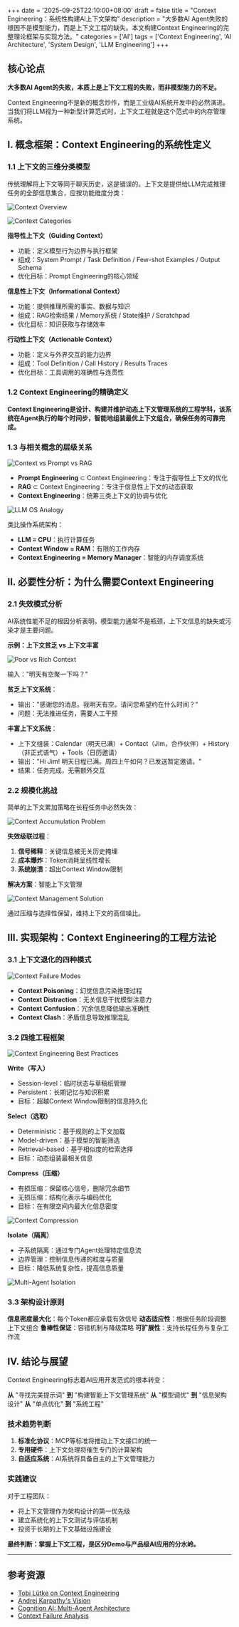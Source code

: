 +++
date = '2025-09-25T22:10:00+08:00'
draft = false
title = "Context Engineering：系统性构建AI上下文架构"
description = "大多数AI Agent失败的根因不是模型能力，而是上下文工程的缺失。本文构建Context Engineering的完整理论框架与实现方法。"
categories = ['AI']
tags = ['Context Engineering', 'AI Architecture', 'System Design', 'LLM Engineering']
+++

## 核心论点

**大多数AI Agent的失败，本质上是上下文工程的失败，而非模型能力的不足。**

Context Engineering不是新的概念炒作，而是工业级AI系统开发中的必然演进。当我们将LLM视为一种新型计算范式时，上下文工程就是这个范式中的内存管理系统。

## I. 概念框架：Context Engineering的系统性定义

### 1.1 上下文的三维分类模型

传统理解将上下文等同于聊天历史，这是错误的。上下文是提供给LLM完成推理任务的全部信息集合，应按功能维度分类：

![Context Overview](context-overview.webp)

![Context Categories](context-categories.webp)

**指导性上下文（Guiding Context）**
- 功能：定义模型行为边界与执行框架
- 组成：System Prompt / Task Definition / Few-shot Examples / Output Schema
- 优化目标：Prompt Engineering的核心领域

**信息性上下文（Informational Context）**
- 功能：提供推理所需的事实、数据与知识
- 组成：RAG检索结果 / Memory系统 / State维护 / Scratchpad
- 优化目标：知识获取与存储效率

**行动性上下文（Actionable Context）**
- 功能：定义与外界交互的能力边界
- 组成：Tool Definition / Call History / Results Traces
- 优化目标：工具调用的准确性与连贯性

### 1.2 Context Engineering的精确定义

**Context Engineering是设计、构建并维护动态上下文管理系统的工程学科，该系统在Agent执行的每个时间步，智能地组装最优上下文组合，确保任务的可靠完成。**

### 1.3 与相关概念的层级关系

![Context vs Prompt vs RAG](context-vs-prompt-vs-rag.webp)

- **Prompt Engineering** ⊂ Context Engineering：专注于指导性上下文的优化
- **RAG** ⊂ Context Engineering：专注于信息性上下文的动态获取
- **Context Engineering**：统筹三类上下文的协调与优化

![LLM OS Analogy](llm-os-analogy.webp)

类比操作系统架构：
- **LLM = CPU**：执行计算任务
- **Context Window = RAM**：有限的工作内存
- **Context Engineering = Memory Manager**：智能的内存调度系统

## II. 必要性分析：为什么需要Context Engineering

### 2.1 失效模式分析

AI系统性能不足的根因分析表明，模型能力通常不是瓶颈，上下文信息的缺失或污染才是主要问题。

**示例：上下文贫乏 vs 上下文丰富**

![Poor vs Rich Context](poor-vs-rich-context.webp)

输入："明天有空聚一下吗？"

**贫乏上下文系统**：
- 输出："感谢您的消息。我明天有空。请问您希望约在什么时间？"
- 问题：无法推进任务，需要人工干预

**丰富上下文系统**：
- 上下文组装：Calendar（明天已满）+ Contact（Jim，合作伙伴）+ History（非正式语气）+ Tools（日历邀请）
- 输出："Hi Jim! 明天日程已满。周四上午如何？已发送暂定邀请。"
- 结果：任务完成，无需额外交互

### 2.2 规模化挑战

简单的上下文累加策略在长程任务中必然失效：

![Context Accumulation Problem](context-accumulation-problem.webp)

**失效级联过程**：
1. **信号稀释**：关键信息被无关历史掩埋
2. **成本爆炸**：Token消耗呈线性增长
3. **系统崩溃**：超出Context Window限制

**解决方案**：智能上下文管理

![Context Management Solution](multi-agent-isolation.webp)

通过压缩与选择性保留，维持上下文的高信噪比。

## III. 实现架构：Context Engineering的工程方法论

### 3.1 上下文退化的四种模式

![Context Failure Modes](context-failure-modes.webp)

- **Context Poisoning**：幻觉信息污染推理过程
- **Context Distraction**：无关信息干扰模型注意力
- **Context Confusion**：冗余信息降低输出准确性
- **Context Clash**：矛盾信息导致推理混乱

### 3.2 四维工程框架

![Context Engineering Best Practices](context-engineering-best-practices.webp)

**Write（写入）**
- Session-level：临时状态与草稿纸管理
- Persistent：长期记忆与知识积累
- 目标：超越Context Window限制的信息持久化

**Select（选取）**
- Deterministic：基于规则的上下文加载
- Model-driven：基于模型的智能筛选
- Retrieval-based：基于相似度的检索选择
- 目标：动态组装最相关信息

**Compress（压缩）**
- 有损压缩：保留核心信号，删除冗余细节
- 无损压缩：结构化表示与编码优化
- 目标：在有限空间内最大化信息密度

![Context Compression](context-compression.webp)

**Isolate（隔离）**
- 子系统隔离：通过专门Agent处理特定信息流
- 边界管理：控制信息传递的粒度与质量
- 目标：降低系统复杂性，提高信息质量

![Multi-Agent Isolation](multi-agent-isolation.webp)

### 3.3 架构设计原则

**信息密度最大化**：每个Token都应承载有效信号
**动态适应性**：根据任务阶段调整上下文组合
**鲁棒性保证**：容错机制与降级策略
**可扩展性**：支持长程任务与复杂工作流

## IV. 结论与展望

Context Engineering标志着AI应用开发范式的根本转变：

**从** "寻找完美提示词" **到** "构建智能上下文管理系统"
**从** "模型调优" **到** "信息架构设计"
**从** "单点优化" **到** "系统工程"

### 技术趋势判断

1. **标准化协议**：MCP等标准将推动上下文接口的统一
2. **专用硬件**：上下文处理将催生专门的计算架构
3. **自适应系统**：AI系统将具备自主的上下文管理能力

### 实践建议

对于工程团队：
- 将上下文管理作为架构设计的第一优先级
- 建立系统化的上下文测试与评估机制
- 投资于长期的上下文基础设施建设

**最终判断：掌握上下文工程，是区分Demo与产品级AI应用的分水岭。**

---

## 参考资源

- [Tobi Lütke on Context Engineering](https://x.com/tobi/status/1935533422589399127)
- [Andrej Karpathy's Vision](https://x.com/karpathy/status/1937902205765607626)
- [Cognition AI: Multi-Agent Architecture](https://cognition.ai/blog/dont-build-multi-agents#principles-of-context-engineering)
- [Context Failure Analysis](https://www.dbreunig.com/2025/06/22/how-contexts-fail-and-how-to-fix-them.html)